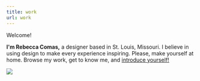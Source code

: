 ```yaml
---
title: work
url: work
---
```


<div class="flexy two-column-flex">
    <div class="welcome-text flexy-item" style="align-self: center;">
        <p class="lp-title">Welcome!</p>
        <p class="lp-text"><b>I'm Rebecca Comas,</b> a designer based in St. Louis, Missouri. I believe in using design to make every experience inspiring. Please, make yourself at home. Browse my work, get to know me, and <a href="/contact">introduce yourself!</a></p>
    </div>
    <div class="flexy-item">
        <img src="/images/me-circle.png" loading="lazy" style="max-width: 90%;">
    </div>
 </div>

